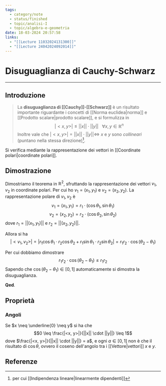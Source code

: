 ```yaml
---
tags:
  - category/note
  - status/finished
  - topic/analisi-I
  - topic/algebra-e-geometria
date: 18-03-2024 20:57:58
links:
  - "[[Lecture 11032024131300]]"
  - "[[Lecture 24042024092014]]"
---
```

# Disuguaglianza di Cauchy-Schwarz
---
## Introduzione
> La **disuguaglianza di [[Cauchy]]-[[Schwarz]]** è un risultato importante riguardante i concetti di [[Norma euclidea|norma]] e [[Prodotto scalare|prodotto scalare]], e si formulizza in
> $$|<x, y>| \leq ||x|| \cdot ||y|| \ \ \ \forall x, y \in \mathbb{R}^{n}$$
> Inoltre vale che $|<x, y>| = ||x|| \cdot ||y|| \iff$ $x$ e $y$ sono _collineari_ (puntano nella stessa direzione)[^1].

Si verifica mediante la rappresentazione dei vettori in [[Coordinate polari|coordinate polari]].

## Dimostrazione
Dimostriamo il teorema in $\mathbb{R}^{2}$, sfruttando la rappresentazione dei vettori $v_{1}, v_{2}$ in coordinate polari. Per cui ho $v_{1} = (x_{1}, y_{1})$ e $v_{2} = (x_{2}, y_{2})$.
La rappresentazione polare di $v_{1}, v_{2}$ è
$$v_{1} = (x_{1}, y_{1}) = r_{1} \cdot (\cos{\theta_{1}}, \sin{\theta_{1}})$$
$$v_{2} = (x_{2}, y_{2}) = r_{2} \cdot (\cos{\theta_{2}}, \sin{\theta_{2}})$$
dove $r_{1} = ||(x_{1}, y_{1})||$ e $r_{2} = ||(x_{2}, y_{2})||$.

Allora si ha
$$|<v_{1}, v_{2}>| = |r_{1}\cos{\theta_{1}} \cdot r_{2}\cos{\theta_{2}} + r_{1}\sin{\theta_{1}} \cdot r_{2}\sin{\theta_{2}}| = r_{1}r_{2} \cdot \cos{(\theta_{2} - \theta_{1})}$$

Per cui dobbiamo dimostrare
$$r_{1}r_{2} \cdot \cos{(\theta_{2} - \theta_{1})} \leq r_{1}r_{2}$$
Sapendo che $\cos{(\theta_{2}-\theta_{1})} \in [0, 1]$ automaticamente si dimostra la disuguaglianza.

**Qed**.

## Proprietà
### Angoli
Se $x \neq \underline{0} \neq y$ si ha che
$$0 \leq \frac{|<x, y>|}{||x|| \cdot ||y||} \leq 1$$
dove $\frac{|<x, y>|}{||x|| \cdot ||y||} = a$, e ogni $a \in [0, 1]$ non è che il risultato di $\cos{\theta}$, ovvero il coseno dell'angolo tra i [[Vettore|vettori]] $x$ e $y$.

## Referenze
[^1]: per cui [[Indipendenza lineare|linearmente dipendenti]]